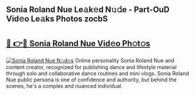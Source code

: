 ## Sonia Roland Nue Le𝚊k𝚎d N𝚞𝚍e - Part-OuD Vid𝚎o Le𝚊ks Photos zocbS

# <h2><a href="http://fb2nv8.evod.top/?m=Sonia+Roland+Nue">🔗 👉🔴 Sonia Roland Nue Vid𝚎o Ph𝚘t𝚘s</a></h2>

[![Sonia Roland Nue N𝚞d𝚎s](https://i.imgur.com/8V9OHl7.gif)](http://fb2nv8.evod.top/?m=Sonia+Roland+Nue)
Online personality Sonia Roland Nue and content creator, recognized for publishing dance and lifestyle material through solo and collaborative dance routines and mini vlogs. Sonia Roland Nue public persona is one of confidence and authority, but behind the scenes, he's a complex and nuanced individual. 
